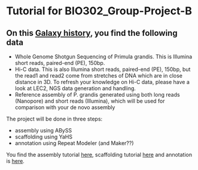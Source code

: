 # Tutorial for BIO302_Group-Project-B

## On this [Galaxy history](), you find the following data

- Whole  Genome Shotgun Sequencing of Primula grandis. This is Illumina short reads, paired-end (PE), 150bp.
- Hi-C data. This is also Illumina short reads, paired-end (PE), 150bp, but the read1 and read2 come from stretches of DNA which are in close distance in 3D. 
To refresh your knowledge on Hi-C data, please have a look at LEC2, NGS data generation and handling.
- Reference assembly of P. grandis generated using both long reads (Nanopore) and short reads (Illumina), which will be used for comparison with your de novo assembly

The project will be done in three steps:
- assembly using ABySS
- scaffolding using YaHS
- annotation using Repeat Modeler (and Maker??)

You find the assembly tutorial [here](), scaffolding tutorial [here]() and annotation is [here]().

